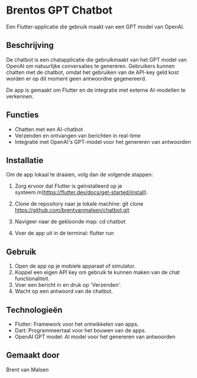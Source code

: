 # Brentos GPT Chatbot

Een Flutter-applicatie die gebruik maakt van een GPT model van OpenAI.

## Beschrijving

De chatbot is een chatapplicatie die gebruikmaakt van het GPT model van OpenAI om natuurlijke conversaties te genereren. Gebruikers kunnen chatten met de chatbot, omdat het gebruiken van de API-key geld kost worden er op dit moment geen antwoordne gegenereerd.

De app is gemaakt om Flutter en de integratie met externe AI-modellen te verkennen.

## Functies

- Chatten met een AI-chatbot
- Verzenden en ontvangen van berichten in real-time
- Integratie met OpenAI's GPT-model voor het genereren van antwoorden

## Installatie

Om de app lokaal te draaien, volg dan de volgende stappen:

1. Zorg ervoor dat Flutter is geïnstalleerd op je systeem.m(https://flutter.dev/docs/get-started/install).

2. Clone de repository naar je lokale machine:
   git clone https://github.com/brentvanmalsen/chatbot.git

3. Navigeer naar de gekloonde map:
cd chatbot

4. Voer de app uit in de terminal:
flutter run

## Gebruik

1. Open de app op je mobiele apparaat of simulator.
2. Koppel een eigen API key om gebruik te kunnen maken van de chat functionaliteit.
3. Voer een bericht in en druk op 'Verzenden'.
4. Wacht op een antwoord van de chatbot.

## Technologieën

* Flutter: Framework voor het ontwikkelen van apps.
* Dart: Programmeertaal voor het bouwen van de apps.
* OpenAI GPT model: AI model voor het genereren van antwoorden

## Gemaakt door

Brent van Malsen



